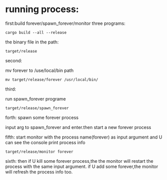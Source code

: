 # running process:

first:build forever/spawn_forever/monitor three programs: 

```
cargo build --all --release
```

the binary file in the path:

```
target/release
```


second: 

mv forever to /use/local/bin path

```
mv target/release/forever /usr/local/bin/
```

third:

run spawn_forever programe

```
target/release/spawn_forever
```


forth:
spawn some forever process

input arg to spawn_forever and enter.then start a new forever process


fifth:
start monitor with the process name(forever) as input argument
and U can see the console print process info
```
target/release/monitor forever
``` 

sixth:
then if U kill some forever process,the the monitor will restart the process
with the same input argument. if U add some forever,the monitor will refresh the
process info too.